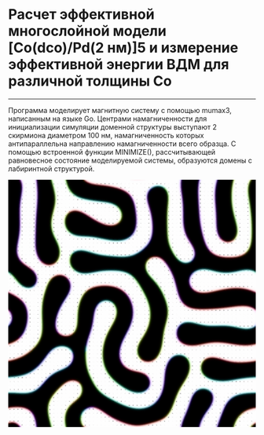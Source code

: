# Расчет эффективной многослойной модели [Co(dсo)/Pd(2 нм)]5 и измерение эффективной энергии ВДМ для различной толщины Co
_________

 Программа моделирует магнитную систему с помощью mumax3, написанным на языке Go. 
Центрами намагниченности для инициализации симуляции доменной структуры выступают 2 скирмиона диаметром 100 нм, намагниченность которых антипараллельна направлению намагниченности всего образца. С помощью встроенной функции MINIMIZE(), рассчитывающей равновесное состояние моделируемой системы, образуются домены с лабиринтной структурой.

![Различные стадии моделирования stipe-домена](https://github.com/YaroslavDrozdovskiy/Measure_effective_multilayer_model/blob/master/stripe_domain.gif)
